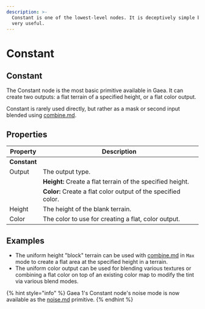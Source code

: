 ```yaml
---
description: >-
  Constant is one of the lowest-level nodes. It is deceptively simple but can be
  very useful.
---
```


# Constant

## Constant

The Constant node is the most basic primitive available in Gaea. It can create two outputs: a flat terrain of a specified height, or a flat color output.

Constant is rarely used directly, but rather as a mask or second input blended using [combine.md](../../utility/routing/combine.md "mention").



## Properties

| Property     | Description                                                   |
| ------------ | ------------------------------------------------------------- |
| **Constant** |                                                               |
| Output       | The output type.                                              |
|              | **Height:** Create a flat terrain of the specified height.    |
|              | **Color:** Create a flat color output of the specified color. |
| Height       | The height of the blank terrain.                              |
| Color        | The color to use for creating a flat, color output.           |

## Examples

* The uniform height "block" terrain can be used with [combine.md](../../utility/routing/combine.md "mention") in `Max` mode to create a flat area at the specified height in a terrain.
* The uniform color output can be used for blending various textures or combining a flat color on top of an existing color map to modify the tint via various blend modes.



{% hint style="info" %}
Gaea 1's Constant node's noise mode is now available as the [noise.md](noise.md "mention") primitive.
{% endhint %}



